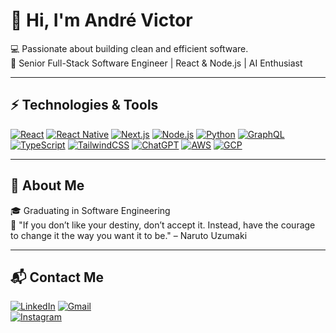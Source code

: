 # 👋 Hi, I'm André Victor

💻 Passionate about building clean and efficient software.  
🥷 Senior Full-Stack Software Engineer | React & Node.js | AI Enthusiast

---

## ⚡ Technologies & Tools

[![React](https://img.shields.io/badge/-React-61DAFB?style=flat-square&logo=react&logoColor=white)](https://reactjs.org/) 
[![React Native](https://img.shields.io/badge/-React%20Native-61DAFB?style=flat-square&logo=react&logoColor=white)](https://reactnative.dev/)
[![Next.js](https://img.shields.io/badge/-Next.js-000000?style=flat-square&logo=next.js&logoColor=white)](https://nextjs.org/)
[![Node.js](https://img.shields.io/badge/-Node.js-339933?style=flat-square&logo=node.js&logoColor=white)](https://nodejs.org/)
[![Python](https://img.shields.io/badge/-Python-3776AB?style=flat-square&logo=python&logoColor=white)](https://www.python.org/)
[![GraphQL](https://img.shields.io/badge/-GraphQL-E10098?style=flat-square&logo=graphql&logoColor=white)](https://graphql.org/)
[![TypeScript](https://img.shields.io/badge/-TypeScript-3178C6?style=flat-square&logo=typescript&logoColor=white)](https://www.typescriptlang.org/)
[![TailwindCSS](https://img.shields.io/badge/-TailwindCSS-06B6D4?style=flat-square&logo=tailwind-css&logoColor=white)](https://tailwindcss.com/)
[![ChatGPT](https://img.shields.io/badge/-ChatGPT-00B67A?style=flat-square&logo=openai&logoColor=white)](https://chat.openai.com/)
[![AWS](https://img.shields.io/badge/-AWS-FF9900?style=flat-square&logo=amazon-aws&logoColor=white)](https://aws.amazon.com/)
[![GCP](https://img.shields.io/badge/-GCP-4285F4?style=flat-square&logo=google-cloud&logoColor=white)](https://cloud.google.com/)


---

## 📖 About Me

🎓 Graduating in Software Engineering  
🎯 "If you don’t like your destiny, don’t accept it. Instead, have the courage to change it the way you want it to be." – Naruto Uzumaki  

---

## 📬 Contact Me

[![LinkedIn](https://img.shields.io/badge/-LinkedIn-E535AB?style=flat-square&logo=linkedin&logoColor=white)](https://www.linkedin.com/in/andrecampll/)
[![Gmail](https://img.shields.io/badge/-Gmail-D14836?style=flat-square&logo=gmail&logoColor=white)](mailto:andrevictor50@gmail.com)  
[![Instagram](https://img.shields.io/badge/-Instagram-E4405F?style=flat-square&logo=instagram&logoColor=white)](https://www.instagram.com/andre.tsx)
